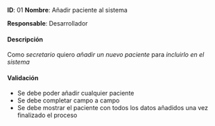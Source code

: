 **ID**: 01 **Nombre**: Añadir paciente al sistema 

**Responsable**: Desarrollador

#### Descripción

Como *secretario* quiero *añadir un nuevo paciente* para *incluirlo en el sistema*

#### Validación

* Se debe poder añadir cualquier paciente
* Se debe completar campo a campo
* Se debe mostrar el paciente con todos los datos añadidos una vez finalizado el proceso
